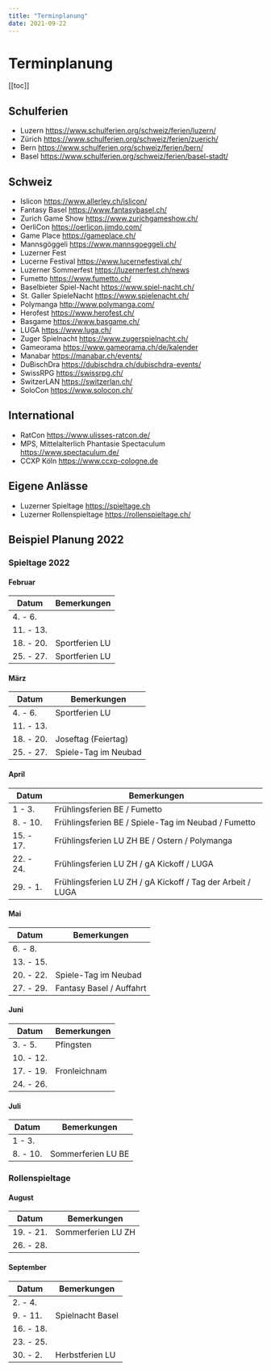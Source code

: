 ```yaml
---
title: "Terminplanung"
date: 2021-09-22
---
```


# Terminplanung

[[toc]]

## Schulferien

- Luzern https://www.schulferien.org/schweiz/ferien/luzern/
- Zürich https://www.schulferien.org/schweiz/ferien/zuerich/
- Bern https://www.schulferien.org/schweiz/ferien/bern/
- Basel https://www.schulferien.org/schweiz/ferien/basel-stadt/

## Schweiz

- Islicon https://www.allerley.ch/islicon/
- Fantasy Basel https://www.fantasybasel.ch/
- Zurich Game Show https://www.zurichgameshow.ch/
- OerliCon https://oerlicon.jimdo.com/
- Game Place https://gameplace.ch/
- Mannsgöggeli https://www.mannsgoeggeli.ch/
- Luzerner Fest
- Lucerne Festival https://www.lucernefestival.ch/
- Luzerner Sommerfest https://luzernerfest.ch/news
- Fumetto https://www.fumetto.ch/
- Baselbieter Spiel-Nacht https://www.spiel-nacht.ch/
- St. Galler SpieleNacht https://www.spielenacht.ch/
- Polymanga http://www.polymanga.com/
- Herofest https://www.herofest.ch/
- Basgame https://www.basgame.ch/
- LUGA https://www.luga.ch/
- Zuger Spielnacht https://www.zugerspielnacht.ch/
- Gameorama https://www.gameorama.ch/de/kalender
- Manabar https://manabar.ch/events/
- DuBischDra https://dubischdra.ch/dubischdra-events/
- SwissRPG https://swissrpg.ch/
- SwitzerLAN https://switzerlan.ch/
- SoloCon https://www.solocon.ch/

## International

- RatCon https://www.ulisses-ratcon.de/
- MPS, Mittelalterlich Phantasie Spectaculum https://www.spectaculum.de/
- CCXP Köln https://www.ccxp-cologne.de

## Eigene Anlässe

- Luzerner Spieltage https://spieltage.ch
- Luzerner Rollenspieltage https://rollenspieltage.ch/

## Beispiel Planung 2022

### Spieltage 2022

#### Februar

| Datum | Bemerkungen |
| --- | --- |
| 4. - 6. | |
| 11. - 13. | |
| 18. - 20. | Sportferien LU |
| 25. - 27. | Sportferien LU |

#### März

| Datum | Bemerkungen |
| --- | --- |
| 4. - 6. | Sportferien LU |
| 11. - 13. | |
| 18. - 20. | Joseftag (Feiertag) |
| 25. - 27. | Spiele-Tag im Neubad |

#### April

| Datum | Bemerkungen |
| --- | --- |
| 1 - 3. | Frühlingsferien BE / Fumetto |
| 8. - 10. | Frühlingsferien BE / Spiele-Tag im Neubad / Fumetto |
| 15. - 17. | Frühlingsferien LU ZH BE / Ostern / Polymanga |
| 22. - 24. | Frühlingsferien LU ZH / gA Kickoff / LUGA |
| 29. - 1. | Frühlingsferien LU ZH / gA Kickoff / Tag der Arbeit / LUGA |

#### Mai

| Datum | Bemerkungen |
| --- | --- |
| 6. - 8. | |
| 13. - 15. | |
| 20. - 22. | Spiele-Tag im Neubad |
| 27. - 29. | Fantasy Basel / Auffahrt |

#### Juni

| Datum | Bemerkungen |
| --- | --- |
| 3. - 5. | Pfingsten |
| 10. - 12. | |
| 17. - 19. | Fronleichnam |
| 24. - 26. | |

#### Juli

| Datum | Bemerkungen |
| --- | --- |
| 1 - 3. | |
| 8. - 10. | Sommerferien LU BE |

### Rollenspieltage

#### August

| Datum | Bemerkungen |
| --- | --- |
| 19. - 21. | Sommerferien LU ZH |
| 26. - 28. | |

#### September

| Datum | Bemerkungen |
| --- | --- |
| 2. - 4. | |
| 9. - 11. | Spielnacht Basel |
| 16. - 18. | |
| 23. - 25. | |
| 30. - 2. | Herbstferien LU |

